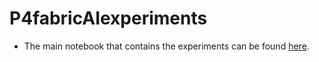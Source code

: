 # P4fabricAIexperiments

- The main notebook that contains the experiments can be found [here](test_topology.py).
